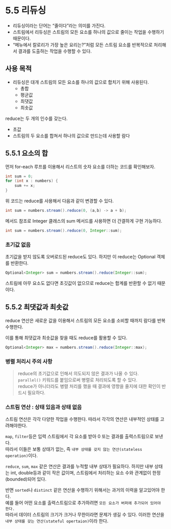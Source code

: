 # 5.5 리듀싱

- 리듀싱이라는 단어는 “줄이다”라는 의미를 가진다.
- 스트림에서 리듀싱은 스트림의 모든 요소를 하나의 값으로 줄이는 작업을 수행하기 때문이다.
- “메뉴에서 칼로리가 가장 높은 요리는?”처럼 모든 스트림 요소를 반복적으로 처리해서 결과를 도출하는 작업을 수행할 수 있다.

## 사용 목적

- 리듀싱은 대개 스트림의 모든 요소를 하나의 값으로 합치기 위해 사용된다.
    - 총합
    - 평균값
    - 최댓값
    - 최솟값

reduce는 두 개의 인수를 갖는다.

- 초값
- 스트림의 두 요소를 합쳐서 하나의 값으로 만드는데 사용할 람다

## 5.5.1 요소의 합

먼저 for-each 루프를 이용해서 리스트의 숫자 요소를 더하는 코드를 확인해보자.

```java
int sum = 0;
for (int x : numbers) {
	sum += x;
}
```

위 코드는 reduce를 사용해서 다음과 같이 변경할 수 있다.

```java
int sum = numbers.stream().reduce(0, (a,b) -> a + b);
```

메서드 참조로 Integer 클래스의 sum 메서드를 사용하면 더 간결하게 구현 가능하다.

```java
int sum = numbers.stream().reduce(0, Integer::sum);
```

### 초기값 없음

초기값을 받지 않도록 오버로드된 reduce도 있다. 하지만 이 reduce는 Optional 객체를 반환한다.

```java
Optional<Integer> sum = numbers.stream().reduce(Integer::sum);
```

스트림에 아무 요소도 없다면 초깃값이 없으므로 reduce는 합계를 반환할 수 없기 때문이다.

## 5.5.2 최댓값과 최솟값

reduce 연산은 새로운 값을 이용해서 스트림의 모든 요소를 소비할 때까지 람다를 반복 수행한다.

이를 통해 최댓값과 최솟값을 찾을 때도 reduce를 활용할 수 있다.

```java
Optional<Integer> max = numbers.stream().reduce(Integer::max);
```

### 병렬 처리시 주의 사항

>reduce의 초기값으로 인해서 의도되지 않은 결과가 나올 수 있다.<br>
>`parallel()` 키워드를 붙임으로써 병렬로 처리되도록 할 수 있다.<br>
> reduce가 아니더라도 병렬 처리를 했을 때 결과에 영향을 줄지에 대한 확인이 반드시 필요하다.

### 스트림 연산 : 상태 있음과 상태 없음

스트림 연산은 각각 다양한 작업을 수행한다. 따라서 각각의 연산은 내부적인 상태를 고려해야한다.

`map`, `filter`등은 입력 스트림에서 각 요소를 받아 0 또는 결과를 출력스트림으로 보낸다.<br>
따라서 이들은 보통 상태가 없는, 즉 `내부 상태를 갖지 않는 연산(stateless operation)`이다.

`reduce`, `sum`, `max` 같은 연산은 결과를 누적할 내부 상태가 필요하다. 하지만 내부 상태는 int, double등과 같이 작은 값이며, 스트림에서 처리하는 요소 수와 관계없이 한정(bounded)되어 있다.

반면 `sorted`나 `distinct` 같은 연산을 수행하기 위해서는 과거의 이력을 알고있어야 한다.<br> 
예를 들어 어떤 요소를 출력스트림으로 추가하려면 `모든 요소가 버퍼에 추가되어 있어야 한다.`<br>
따라서 데이터 스트림의 크기가 크거나 무한이라면 문제가 생길 수 있다. 이러한 연산을 `내부 상태를 갖는 연산(stateful opertaion)`이라 한다.